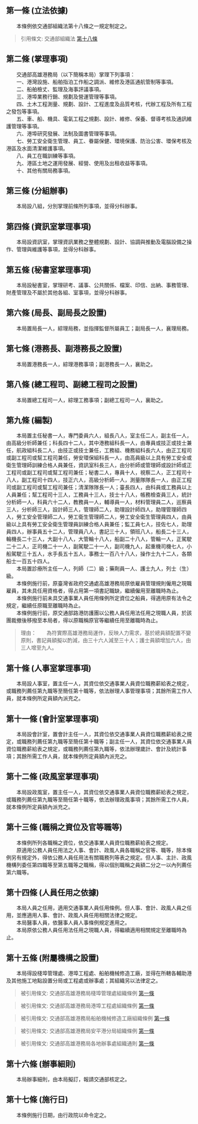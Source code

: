 第一條 (立法依據)
-----------------
　　本條例依交通部組織法第十八條之一規定制定之。  
> 引用條文: 交通部組織法 [第十八條](../../交通建設/交通政務/交通部組織法.md#第十八條-運輸研究所)



第二條 (掌理事項)
-----------------
　　交通部高雄港務局（以下簡稱本局）掌理下列事項：  
　　一、港灣設施、船舶指泊工作船之調派、維修及港區通航管制等事項。  
　　二、船舶檢丈、監理及海事評議事項。  
　　三、港埠業務行銷、規劃及營運管理等事項。  
　　四、土木工程測量、規劃、設計、工程進度及品質考核，代辦工程及所有工程之發包等事項。  
　　五、車、船、機具、電氣工程之規劃、設計、維修、保養、督導考核及通訊維護管理等事項。  
　　六、港埠研究發展、法制及圖書管理等事項。  
　　七、勞工安全衛生管理、員工、眷屬保健、環境保護、防治公害、環保考核及港區及水面清潔維護事項。  
　　八、員工在職訓練等事項。  
　　九、港區土地之運用發展、經營、使用及出租收益等事項。  
　　十、其他有關局務事項。  


第三條 (分組辦事)
-----------------
　　本局設八組，分別掌理前條所列事項，並得分科辦事。  


第四條 (資訊室掌理事項)
-----------------------
　　本局設資訊室，掌理資訊業務之整體規劃、設計、協調與推動及電腦設備之操作、管理與維護等事項，並得分科辦事。  


第五條 (秘書室掌理事項)
-----------------------
　　本局設秘書室，掌理研考、議事、公共關係、檔案、印信、出納、事務管理、財產管理及不屬於其他各組、室事項，並得分科辦事。  


第六條 (局長、副局長之設置)
---------------------------
　　本局置局長一人，綜理局務，並指揮監督所屬員工；副局長一人，襄理局務。  


第七條 (港務長、副港務長之設置)
-------------------------------
　　本局置港務長一人，綜理港務事項；副港務長一人，襄助之。  


第八條 (總工程司、副總工程司之設置)
-----------------------------------
　　本局置總工程司一人，綜理工務事項；副總工程司一人，襄助之。  


第九條 (編製)
-------------
　　本局置主任秘書一人，專門委員六人，組長八人，室主任二人，副主任一人，由高級分析師兼任；科長四十二人，其中港務組科長一人，由專員或技正或技士兼任，航政組科長二人，由技正或技士兼任，工務組、機務組科長六人，由正工程司或副工程司或幫工程司兼任，勞安環保組科長一人，由高員級以上具有勞工安全或衛生管理師訓練合格人員兼任，資訊室科長三人，由分析師或管理師或設計師或正工程司或副工程司或幫工程司兼任；秘書二人，專員十人，視察二人，正工程司十八人，副工程司十四人，技正六人，高級分析師一人，測量隊隊長一人，由正工程司或副工程司或幫工程司兼任；清潔隊隊長一人；臺長四人，由科員或工務員以上人員兼任；幫工程司十三人，工務員十三人，技士十八人，帳務檢查員三人，統計分析師一人，科員六十二人，教務員一人，輔導員一人，材料管理員二人，巡察員三人，分析師三人，設計師三人，管理師二人，助理設計師四人，助理管理師四人，勞工安全管理師二人，勞工衛生管理師二人，勞工安全衛生管理員四人，由員級以上具有勞工安全衛生管理員訓練合格人員兼任；監工員七人，技佐七人，助理員四人，辦事員五十二人，管理員八人，書記三十人，領班八人，船長二十三人，輪機長二十三人，大副十八人，大管輪十八人，船副二十八人，管輪一人，正駕駛二十二人，正司機二十一人，副駕駛二十一人，副司機九人，起重機司機七人，小船駕駛三十五人，水手長五十五人，事務士一百八十八人，操作士九十二人，各類船士一百五十四人。  
　　本局置診療所主任一人，列師（二）級；藥劑員一人、護士九人，列士（生）級。  
　　本條例施行前，原臺灣省政府交通處高雄港務局原依雇員管理規則僱用之現職雇員，其未具任用資格者，得占用第一項書記職缺，繼續僱用至離職時為止。  
　　本條例施行前未具交通事業人員任用條例所定資位之船員，得適用原有法令之規定，繼續任原職至離職時為止。  
　　本條例施行前，原交通部路港防護團以公務人員任用法任用之現職人員，於該團裁撤後移撥至本局者，得以原職稱原官等繼續任用至離職時為止。  
> 理由：　　為符實際高雄港務局運作，反映人力需求，基於總員額配置不變原則，書記員額擬以酌減，由三十六人減至三十人；護士員額增加六人，由三人增至九人。



第十條 (人事室掌理事項)
-----------------------
　　本局設人事室，置主任一人，其資位依交通事業人員資位職務薪給表之規定，或職務列薦任第九職等至簡任第十職等，依法辦理人事管理事項；其餘所需工作人員，就本條例所定員額內派充之。  


第十一條 (會計室掌理事項)
-------------------------
　　本局設會計室，置會計主任一人，其資位依交通事業人員資位職務薪給表之規定，或職務列薦任第九職等至簡任第十職等；副主任一人，其資位依交通事業人員資位職務薪給表之規定，或職務列薦任第九職等，依法辦理歲計、會計及統計事項；其餘所需工作人員，就本條例所定員額內派充之。  


第十二條 (政風室掌理事項)
-------------------------
　　本局設政風室，置主任一人，其資位依交通事業人員資位職務薪給表之規定，或職務列薦任第九職等至簡任第十職等，依法辦理政風事項；其餘所需工作人員，就本條例所定員額內派充之。  


第十三條 (職稱之資位及官等職等)
-------------------------------
　　本條例所列各職稱之資位，依交通事業人員資位職務薪給表之規定。  
　　原適用公務人員任用法之人事、會計、政風人員各職稱之官等、職等，除本條例另有規定外，得依公務人員任用法有關職務列等表之規定。但人事、主計、政風機構列委任第四職等至第五職等之職稱，得以個別職稱之員額二分之一以內列薦任第六職等。  


第十四條 (人員任用之依據)
-------------------------
　　本局人員之任用，適用交通事業人員任用條例。但人事、會計、政風人員之任用，並應適用人事、會計、政風人員任用相關法律之規定。  
　　本局醫事人員，依醫事人員人事條例規定進用之。  
　　本局原依公務人員任用法任用之現職人員，得繼續適用相關規定至離職時為止。  


第十五條 (附屬機構之設置)
-------------------------
　　本局得設棧埠管理處、港埠工程處、船舶機械修造工廠，並得在所轄各輔助港及其他施工地點設置分局或工程處或辦事處；其組織另以法律定之。  
> 被引用條文: 交通部高雄港務局棧埠管理處組織條例 [第一條](../../交通建設/港埠/交通部高雄港務局棧埠管理處組織條例.md#第一條-立法依據)

> 被引用條文: 交通部高雄港務局港埠工程處組織條例 [第一條](../../交通建設/港埠/交通部高雄港務局港埠工程處組織條例.md#第一條-立法依據)

> 被引用條文: 交通部高雄港務局船舶機械修造工廠組織條例 [第一條](../../交通建設/港埠/交通部高雄港務局船舶機械修造工廠組織條例.md#第一條-立法依據)

> 被引用條文: 交通部高雄港務局安平港分局組織條例 [第一條](../../交通建設/港埠/交通部高雄港務局安平港分局組織條例.md#第一條-立法依據)

> 被引用條文: 交通部高雄港務局各地辦事處組織通則 [第一條](../../交通建設/港埠/交通部高雄港務局各地辦事處組織通則.md#第一條-立法依據)



第十六條 (辦事細則)
-------------------
　　本局辦事細則，由本局擬訂，報請交通部核定之。  


第十七條 (施行日)
-----------------
　　本條例施行日期，由行政院以命令定之。